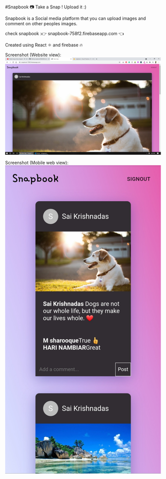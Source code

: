#Snapbook 📷 Take a Snap ! Upload it :)

Snapbook is a Social media platform that you can upload images and comment on other peoples images.

check snapbook :👉 snapbook-758f2.firebaseapp.com 👈

Created using React ⚛️ and firebase 🔥

Screenshot (Website view):
![website screenshot](https://github.com/saikrishnadas/snapbook/blob/main/Screenshot-web.png)

Screenshot (Mobile web view):
![website screenshot](https://github.com/saikrishnadas/snapbook/blob/main/Screenshot-mobile.jpg)
